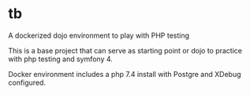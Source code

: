 # tb
A dockerized dojo environment to play with PHP testing 

This is a base project that can serve as starting point or dojo to practice with php testing and symfony 4.

Docker environment includes a php 7.4 install with Postgre and XDebug configured.
